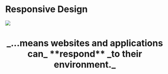 # Responsive Design

![](resources/images/advanced/responsive/responsive-image1.png)

<center><h1>
_...means websites and applications can_ 
 **respond** 
 _to their environment._
</h1></center>


